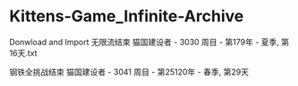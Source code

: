 # Kittens-Game_Infinite-Archive
Donwload and Import
无限流结束
猫国建设者 - 3030 周目 - 第179年 - 夏季, 第16天.txt

钢铁全挑战结束
猫国建设者 - 3041 周目 - 第25120年 - 春季, 第29天
